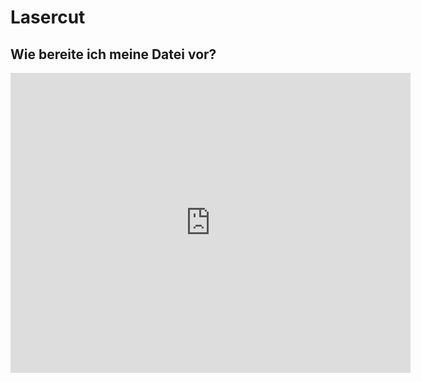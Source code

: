 # Lasercut
## Wie bereite ich meine Datei vor?
<iframe src="https://player.vimeo.com/video/385274661" width="640" height="480" frameborder="0" allow="autoplay; fullscreen" allowfullscreen></iframe>

